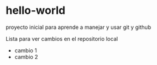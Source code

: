 ﻿# hello-world

proyecto inicial para aprende a manejar y usar git y github




Lista para ver cambios en el repositorio local 

+ cambio 1
+ cambio 2